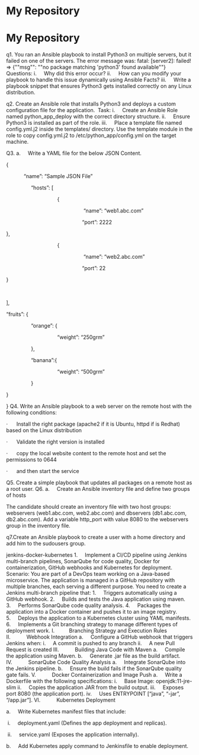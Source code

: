 # My Repository
# My Repository
q1. You ran an Ansible playbook to install Python3 on multiple servers, but it failed on one of the servers. The error message was:
fatal: [server2]: failed! => {""msg"": ""no package matching 'python3' found available""}    
Questions:
i.     Why did this error occur?
ii.     How can you modify your playbook to handle this issue dynamically using Ansible Facts?
iii.     Write a playbook snippet that ensures Python3 gets installed correctly on any Linux distribution.

q2. Create an Ansible role that installs Python3 and deploys a custom configuration file for the application. 
Task:
i.     Create an Ansible Role named python_app_deploy with the correct directory structure.
ii.     Ensure Python3 is installed as part of the role.
iii.     Place a template file named config.yml.j2 inside the templates/ directory.
Use the template module in the role to copy config.yml.j2 to /etc/python_app/config.yml on the target machine.

Q3. a.     Write a YAML file for the below JSON Content.







{

            “name”: “Sample JSON File”

                 “hosts”: [

                                   {

                                                     “name”: “web1.abc.com”

                                                    “port”: 2222

},

                                   {

                                                     “name”: “web2.abc.com”

                                                    “port”: 22

}

 

],

“fruits”: {

                 “orange”: {

                                   “weight”: “250grm”

                 },

                 “banana”:{

                                   “weight”: “500grm”

                 }

}

}
Q4. Write an Ansible playbook to a web server on the remote host with the following conditions:       

·      Install the right package (apache2 if it is Ubuntu, httpd if is Redhat) based on the Linux distribution

·      Validate the right version is installed

·      copy the local website content to the remote host and set the permissions to 0644

·      and then start the service 

Q5. Create a simple playbook that updates all packages on a remote host as a root user.
Q6. a.     Create an Ansible inventory file and define two groups of hosts

The candidate should create an inventory file with two host groups: webservers (web1.abc.com, web2.abc.com) and dbservers (db1.abc.com, db2.abc.com). Add a variable http_port with value 8080 to the webservers group in the inventory file. 

q7.Create an Ansible playbook to create a user with a home directory and add him to the sudousers group.



jenkins-docker-kubernetes
1.     Implement a CI/CD pipeline using Jenkins multi-branch pipelines, SonarQube for code quality, Docker for containerization, GitHub webhooks and Kubernetes for deployment.
Scenario:
You are part of a DevOps team working on a Java-based microservice. The application is managed in a GitHub repository with multiple branches, each serving a different purpose. You need to create a Jenkins multi-branch pipeline that:
1.     Triggers automatically using a GitHub webhook.
2.     Builds and tests the Java application using maven.
3.     Performs SonarQube code quality analysis.
4.     Packages the application into a Docker container and pushes it to an image registry.
5.     Deploys the application to a Kubernetes cluster using YAML manifests.
6.     Implements a Git branching strategy to manage different types of deployment work.
  I.          Branching Strategy and Execution Rules
  II.           Webhook Integration
  a.     Configure a GitHub webhook that triggers Jenkins when:
    i.     A commit is pushed to any branch
    ii.     A new Pull Request is created
    III.           Building Java Code with Maven
    a.     Compile the application using Maven.
    b.     Generate .jar file as the build artifact.
    IV.           SonarQube Code Quality Analysis
      a.     Integrate SonarQube into the Jenkins pipeline.
      b.     Ensure the build fails if the SonarQube quality gate fails.
    V.           Docker Containerization and Image Push
      a.     Write a Dockerfile with the following specifications:
      i.     Base Image: openjdk:11-jre-slim
      ii.     Copies the application JAR from the build output.
      iii.     Exposes port 8080 (the application port).
      iv.     Uses ENTRYPOINT [“java”, “-jar”, “/app.jar”].
    VI.           Kubernetes Deployment

a.     Write Kubernetes manifest files that include:

 i.     deployment.yaml (Defines the app deployment and replicas).

 ii.     service.yaml (Exposes the application internally).

b.     Add Kubernetes apply command to Jenkinsfile to enable deployment. 























